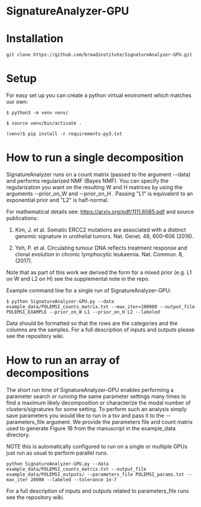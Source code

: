 # SignatureAnalyzer-GPU

# Installation
```
git clone https://github.com/broadinstitute/SignatureAnalyzer-GPU.git
```

# Setup
For easy set up you can create a python virtual enviroment which matches our own: 
```
$ python3 -m venv venv/

$ source venv/bin/activate .

(venv)$ pip install -r requirements-py3.txt
```

# How to run a single decomposition
SignatureAnalyzer runs on a count matrix (passed to the argument --data) and performs regularized NMF (Bayes NMF). You can specify the regularization you want on the resulting W and H matrices by using the arguments --prior_on_W and --prior_on_H . Passing "L1" is equivalent to an exponential prior and "L2" is half-normal.

For mathematical details see: https://arxiv.org/pdf/1111.6085.pdf and source publications:

1. Kim, J. et al. Somatic ERCC2 mutations are associated with a distinct genomic signature in urothelial tumors. Nat. Genet. 48, 600–606 (2016).

2. Yeh, P. et al. Circulating tumour DNA reflects treatment response and clonal evolution in chronic lymphocytic leukaemia. Nat. Commun. 8, (2017).


Note that as part of this work we derived the form for a mixed prior (e.g. L1 on W and L2 on H) see the supplemental note in the repo. 

Example command line for a single run of SignatureAnalyzer-GPU:
```
$ python SignatureAnalyzer-GPU.py --data example_data/POLEMSI_counts_matrix.txt --max_iter=100000 --output_file POLEMSI_EXAMPLE --prior_on_W L1 --prior_on_H L2 --labeled
```
Data should be formatted so that the rows are the categories and the columns are the samples. For a full description of inputs and outputs please see the repository wiki. 


# How to run an array of decompositions
The short run time of SignatureAnalyzer-GPU enables performing a parameter search or running the same parameter settings many times to find a maximum likely decomposition or characterize the modal number of clusters/signatures for some setting. To perform such an analysis simply save parameters you would like to run in a tsv and pass it to the --parameters_file argument. We provide the parameters file and count matrix used to generate Figure 1B from the manuscript in the example_data directory. 

NOTE this is automatically configured to run on a single or multiple GPUs just run as usual to perform parallel runs. 
```
python SignatureAnalyzer-GPU.py --data example_data/POLEMSI_counts_matrix.txt --output_file example_data/POLEMSI_outputs/ --parameters_file POLEMSI_params.txt --max_iter 20000 --labeled --tolerance 1e-7
```
For a full description of inputs and outputs related to parameters_file runs see the repository wiki. 
